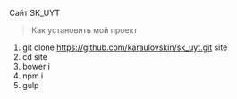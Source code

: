 Сайт SK_UYT

> Как установить мой проект

1. git clone https://github.com/karaulovskin/sk_uyt.git site
2. cd site
3. bower i
4. npm i
5. gulp